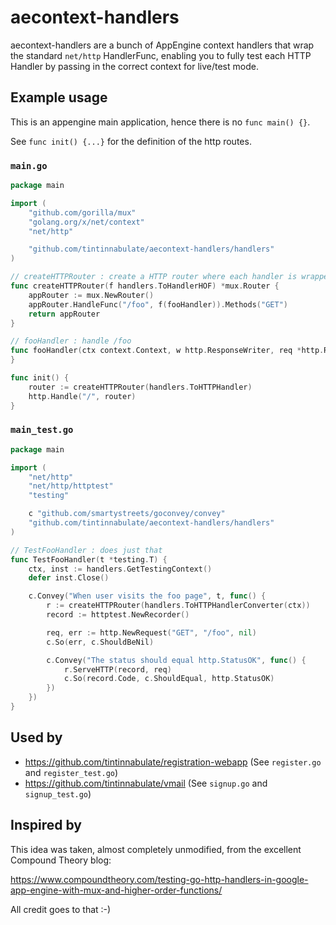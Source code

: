 # aecontext-handlers
aecontext-handlers are a bunch of AppEngine context handlers that wrap the standard `net/http` HandlerFunc, enabling you to fully test each HTTP Handler by passing in the correct context for live/test mode.

## Example usage

This is an appengine main application, hence there is no `func main() {}`.

See `func init() {...}` for the definition of the http routes.

### `main.go`

```go
package main

import (
	"github.com/gorilla/mux"
	"golang.org/x/net/context"
	"net/http"

	"github.com/tintinnabulate/aecontext-handlers/handlers"
)

// createHTTPRouter : create a HTTP router where each handler is wrapped by a given context
func createHTTPRouter(f handlers.ToHandlerHOF) *mux.Router {
	appRouter := mux.NewRouter()
	appRouter.HandleFunc("/foo", f(fooHandler)).Methods("GET")
	return appRouter
}

// fooHandler : handle /foo
func fooHandler(ctx context.Context, w http.ResponseWriter, req *http.Request) {
}

func init() {
	router := createHTTPRouter(handlers.ToHTTPHandler)
	http.Handle("/", router)
}
```

### `main_test.go`

```go
package main

import (
	"net/http"
	"net/http/httptest"
	"testing"

	c "github.com/smartystreets/goconvey/convey"
	"github.com/tintinnabulate/aecontext-handlers/handlers"
)

// TestFooHandler : does just that
func TestFooHandler(t *testing.T) {
	ctx, inst := handlers.GetTestingContext()
	defer inst.Close()

	c.Convey("When user visits the foo page", t, func() {
		r := createHTTPRouter(handlers.ToHTTPHandlerConverter(ctx))
		record := httptest.NewRecorder()

		req, err := http.NewRequest("GET", "/foo", nil)
		c.So(err, c.ShouldBeNil)

		c.Convey("The status should equal http.StatusOK", func() {
			r.ServeHTTP(record, req)
			c.So(record.Code, c.ShouldEqual, http.StatusOK)
		})
	})
}
```

## Used by

* <https://github.com/tintinnabulate/registration-webapp> (See `register.go` and `register_test.go`)
* <https://github.com/tintinnabulate/vmail> (See `signup.go` and `signup_test.go`)

## Inspired by

This idea was taken, almost completely unmodified, from the excellent Compound Theory blog:

<https://www.compoundtheory.com/testing-go-http-handlers-in-google-app-engine-with-mux-and-higher-order-functions/>

All credit goes to that :-)
